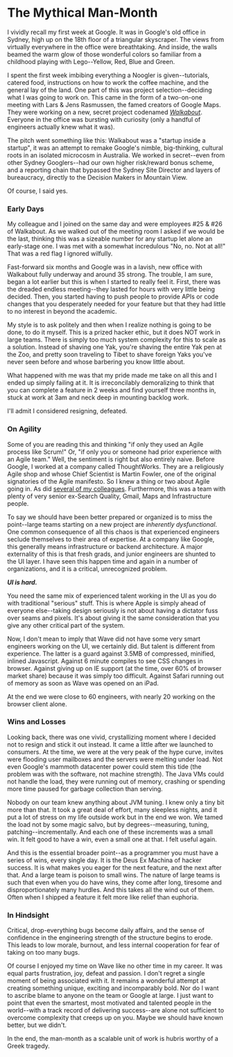 <meta published="12 Oct 2011"/>
<meta tag="wave"/>
<meta tag="personal"/>

# The Mythical Man-Month

I vividly recall my first week at Google. It was in Google's old office in Sydney, high up on the
18th floor of a triangular skyscraper. The views from virtually everywhere in the office were
breathtaking. And inside, the walls beamed the warm glow of those wonderful colors so familiar
from a childhood playing with Lego--Yellow, Red, Blue and Green.

I spent the first week imbibing everything a Noogler is given--tutorials, catered food, instructions
on how to work the coffee machine, and the general lay of the land. One part of this was project
selection--deciding what I was going to work on. This came in the form of a two-on-one meeting
with Lars & Jens Rasmussen, the famed creators of Google Maps. They were working on a new, secret
project codenamed [*Walkabout*](http://googleblog.blogspot.com/2009/05/went-walkabout-brought-back-google-wave.html).
Everyone in the office was bursting with curiosity (only a handful of engineers actually knew what
it was).

The pitch went something like this: Walkabout was a "startup inside a startup", it was an attempt
to remake Google's nimble, big-thinking, cultural roots in an isolated microcosm in Australia. We
worked in secret--even from other Sydney Googlers--had our own higher risk/reward bonus scheme, and
a reporting chain that bypassed the Sydney Site Director and layers of bureaucracy, directly
to the Decision Makers in Mountain View.

Of course, I said yes.

### Early Days

My colleague and I joined on the same day and were employees #25 & #26 of Walkabout.
As we walked out of the meeting room I asked if we would be the last, thinking this was a sizeable
number for any startup let alone an early-stage one. I was met with a somewhat incredulous
"No, no. Not at all!" That was a red flag I ignored wilfully.

Fast-forward
six months and Google was in a lavish, new office with Walkabout fully underway and around 35 strong.
The trouble, I am sure, began a lot earlier but this is when I started to really feel it. First,
there was the dreaded endless meeting--they lasted for hours with very little being decided. Then,
you started having to push people to provide APIs or code changes that you desperately needed for
your feature but that they had little to no interest in beyond the academic.

My style is to ask politely and then when I realize nothing is going to be done, to do it myself.
This is a prized hacker ethic, but it does NOT work in large teams. There is simply too much system
complexity for this to scale as a solution. Instead of shaving one Yak, you're shaving the entire
Yak pen at the Zoo, and pretty soon traveling to Tibet to shave foreign Yaks you've never
seen before and whose barbering you know little about.

What happened with me was that my pride made me take on all this and I ended up simply failing at it.
It is irreconcilably demoralizing to think that you can complete a feature in 2 weeks and find yourself
three months in, stuck at work at 3am and neck deep in mounting backlog work.

I'll admit I considered resigning, defeated.

### On Agility

Some of you are reading this and thinking "if only they used an Agile process like Scrum!" Or, "if only
you or someone had prior experience with an Agile team." Well, the sentiment is right but also entirely
naive. Before Google, I worked at a company called ThoughtWorks. They are a religiously Agile shop
and whose Chief Scientist is Martin Fowler, one of the original signatories of the Agile manifesto.
So I knew a thing or two about Agile going in. As did [several of my colleagues](http://jutopia.tirsen.com/about.html).
Furthermore, this was a team with
plenty of very senior ex-Search Quality, Gmail, Maps and Infrastructure people.

To say we should have been better prepared or organized is to miss the point--large teams starting
on a new project are *inherently dysfunctional*. One common consequence of all this chaos is
that experienced engineers seclude themselves to their area of expertise. At a company like Google,
this generally means infrastructure or backend architecture. A major externality of this is that
fresh grads, and junior engineers are shunted to the UI layer. I have seen this happen time and again
in a number of organizations, and it is a critical, unrecognized problem.

__*UI is hard.*__

You need the same mix of experienced talent working in the UI as you do with traditional
"serious" stuff. This is where Apple is simply ahead of everyone else--taking design seriously is
not about having a dictator fuss over seams and pixels. It's about giving it the same
consideration that you give any other critical part of the system.

Now, I don't mean to imply that Wave did not have some very smart engineers working on the UI, we
certainly did. But talent is different from experience. The latter is a guard against 3.5MB of
compressed, minified, inlined Javascript. Against 6 minute compiles to see CSS changes in browser.
Against giving up on IE support (at the time, over 60% of browser market share) because it was
simply too difficult. Against Safari running out of memory as soon as Wave was opened on an iPad.

At the end we were close to 60 engineers, with nearly 20 working on the browser client alone.

### Wins and Losses

Looking back, there was one vivid, crystallizing moment where I decided not to resign and stick it out
instead. It came
a little after we launched to consumers. At the time, we were at the very peak of the hype curve,
invites were flooding user mailboxes and the servers were melting under load. Not even Google's
mammoth datacenter power could stem this tide (the problem was with the software, not machine
strength). The Java VMs could not handle the load, they were running out of memory, crashing or
spending more time paused for garbage collection than serving.

Nobody on our team knew anything about JVM tuning. I knew only a tiny bit more than that. It took
a great deal of effort, many sleepless nights, and it put a lot of stress on my life outside work
but in the end we won. We tamed the load not by some magic salvo, but by degrees--measuring,
tuning, patching--incrementally. And each one of these increments was a small win. It felt good to
have a win, even a small one at that. I felt useful again.

And this is the essential broader point--as a programmer you must have a series of wins, every single
day. It is the Deus Ex Machina of hacker success. It is what makes you eager for the next feature,
and the next after that. And a large team is poison to small wins. The
nature of large teams is such that even when you do have wins, they come after long, tiresome
and disproportionately many hurdles. And this takes all the wind out of them. Often when I shipped a
feature it felt more like relief than euphoria.

### In Hindsight

Critical, drop-everything bugs become daily affairs, and the sense of confidence in the
 engineering strength of the structure begins to erode. This leads to low morale, burnout, and
less internal cooperation for fear of taking on too many bugs.

Of course I enjoyed my time on Wave like no other time in my career. It was equal parts frustration,
joy, defeat and passion. I don't regret a single moment of being associated with it. It remains a wonderful attempt
at creating something unique, exciting and incomparably bold. Nor do I want to ascribe blame to anyone
on the team or Google at large. I just want
to point that even the smartest, most motivated and talented people in the world--with a track record
of delivering success--are alone not sufficient to overcome complexity that creeps up on you. Maybe
we should have known better, but we didn't.

In the end, the man-month as a scalable unit of work is hubris worthy of a Greek tragedy.
